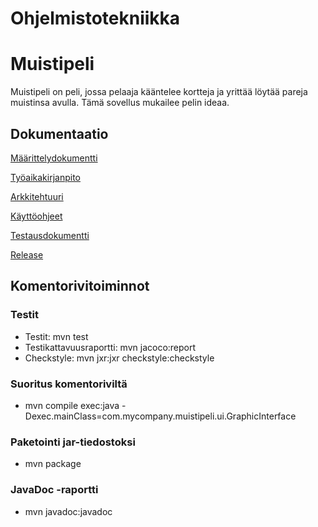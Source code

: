 # Ohjelmistotekniikka

# Muistipeli

Muistipeli on peli, jossa pelaaja kääntelee kortteja ja yrittää löytää pareja muistinsa avulla.
Tämä sovellus mukailee pelin ideaa. 

## Dokumentaatio

[Määrittelydokumentti](https://github.com/ArttuJanhunen/ot-harjoitustyo/blob/master/dokumentaatio/maarittelydokumentti.md)

[Työaikakirjanpito](https://github.com/ArttuJanhunen/ot-harjoitustyo/blob/master/dokumentaatio/tyoaikakirjanpito.md)

[Arkkitehtuuri](https://github.com/ArttuJanhunen/ot-harjoitustyo/blob/master/dokumentaatio/arkkitehtuuri.md)

[Käyttöohjeet](https://github.com/ArttuJanhunen/ot-harjoitustyo/blob/master/dokumentaatio/kayttoohje.md)

[Testausdokumentti](https://github.com/ArttuJanhunen/ot-harjoitustyo/blob/master/dokumentaatio/testausdokumentti.md)

[Release](https://github.com/ArttuJanhunen/ot-harjoitustyo/releases)

## Komentorivitoiminnot

### Testit

* Testit: mvn test
* Testikattavuusraportti: mvn jacoco:report
* Checkstyle: mvn jxr:jxr checkstyle:checkstyle 

### Suoritus komentoriviltä

* mvn compile exec:java -Dexec.mainClass=com.mycompany.muistipeli.ui.GraphicInterface

### Paketointi jar-tiedostoksi

* mvn package

### JavaDoc -raportti

* mvn javadoc:javadoc
